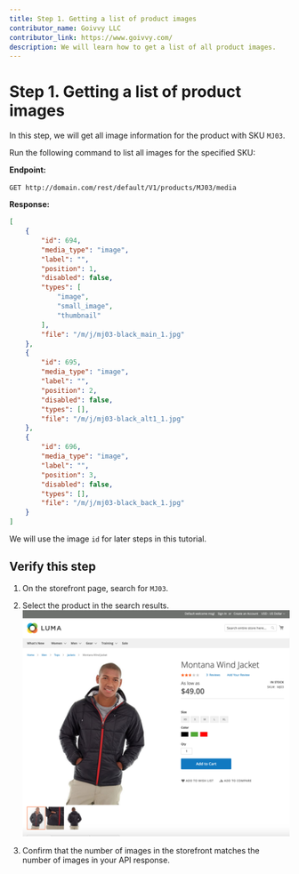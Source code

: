 ```yaml
---
title: Step 1. Getting a list of product images 
contributor_name: Goivvy LLC
contributor_link: https://www.goivvy.com/
description: We will learn how to get a list of all product images.
--- 
```


# Step 1. Getting a list of product images

In this step, we will get all image information for the product with SKU `MJ03`.

Run the following command to list all images for the specified SKU:

**Endpoint:**

`GET http://domain.com/rest/default/V1/products/MJ03/media`

**Response:**

```json
[
    {
        "id": 694,
        "media_type": "image",
        "label": "",
        "position": 1,
        "disabled": false,
        "types": [
            "image",
            "small_image",
            "thumbnail"
        ],
        "file": "/m/j/mj03-black_main_1.jpg"
    },
    {
        "id": 695,
        "media_type": "image",
        "label": "",
        "position": 2,
        "disabled": false,
        "types": [],
        "file": "/m/j/mj03-black_alt1_1.jpg"
    },
    {
        "id": 696,
        "media_type": "image",
        "label": "",
        "position": 3,
        "disabled": false,
        "types": [],
        "file": "/m/j/mj03-black_back_1.jpg"
    }
]
```

We will use the image `id` for later steps in this tutorial.

## Verify this step

1. On the storefront page, search for `MJ03`.

1. Select the product in the search results.
    ![Product](../../../_images/list-product-images.png)

1. Confirm that the number of images in the storefront matches the number of images in your API response.
